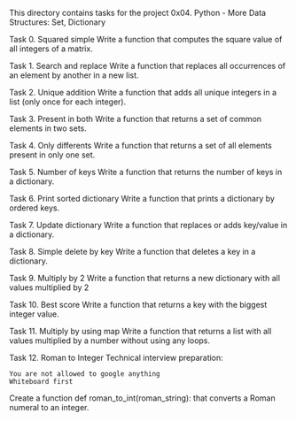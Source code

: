 This directory contains tasks for the project 0x04. Python - More Data Structures: Set, Dictionary

Task 0. Squared simple
Write a function that computes the square value of all integers of a matrix.

Task 1. Search and replace
Write a function that replaces all occurrences of an element by another in a new list.

Task 2. Unique addition
Write a function that adds all unique integers in a list (only once for each integer).

Task 3. Present in both
Write a function that returns a set of common elements in two sets.

Task 4. Only differents
Write a function that returns a set of all elements present in only one set.

Task 5. Number of keys
Write a function that returns the number of keys in a dictionary.

Task 6. Print sorted dictionary
Write a function that prints a dictionary by ordered keys.

Task 7. Update dictionary
Write a function that replaces or adds key/value in a dictionary.

Task 8. Simple delete by key
Write a function that deletes a key in a dictionary.

Task 9. Multiply by 2
Write a function that returns a new dictionary with all values multiplied by 2

Task  10. Best score
Write a function that returns a key with the biggest integer value.

Task 11. Multiply by using map
Write a function that returns a list with all values multiplied by a number without using any loops.

Task 12. Roman to Integer
Technical interview preparation:

    You are not allowed to google anything
    Whiteboard first

Create a function def roman_to_int(roman_string): that converts a Roman numeral to an integer.
